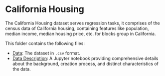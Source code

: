 
# California Housing

The California Housing dataset serves regression tasks, it comprises of the census data of California housing, containing features like population, median income, median housing price, etc. for blocks group in California.

This folder contains the following files:
- [Data](./california_housing.csv): The dataset in `.csv` format.
- [Data Description](./california_housing.ipynb): A Jupyter notebook providing comprehensive details about the background, creation process, and distinct characteristics of the data.